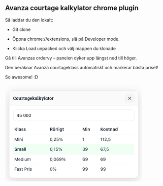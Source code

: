 ## Avanza courtage kalkylator chrome plugin

Så laddar du den lokalt:

- Git clone

- Öppna chrome://extensions, slå på Developer mode.

- Klicka Load unpacked och välj mappen du klonade

Gå till Avanzas ordervy – panelen dyker upp längst ned till höger. 

Den beräknar Avanza courtageklass automatiskt och markerar bästa priset! 

So awesome! :D

![Screenshot](screenshot.png)